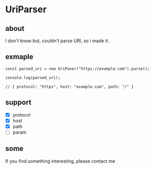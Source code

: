 # UriParser

## about

I don't know but, couldn't parse URI, so i made it.


## exmaple

```
const parsed_uri = new UriPaser("https://example.com").parse();

console.log(parsed_uri);

// { protocol: "https", host: "example.com", path: "/" }

```
## support

- [x] protocol
- [x] host
- [x] path
- [ ] param

## some

If you find something interesting, please contact me






